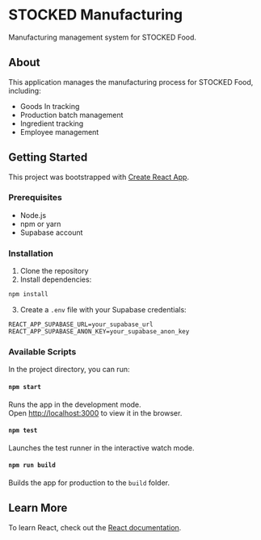 # STOCKED Manufacturing

Manufacturing management system for STOCKED Food.

## About

This application manages the manufacturing process for STOCKED Food, including:
- Goods In tracking
- Production batch management
- Ingredient tracking
- Employee management

## Getting Started

This project was bootstrapped with [Create React App](https://github.com/facebook/create-react-app).

### Prerequisites

- Node.js
- npm or yarn
- Supabase account

### Installation

1. Clone the repository
2. Install dependencies:
```bash
npm install
```
3. Create a `.env` file with your Supabase credentials:
```
REACT_APP_SUPABASE_URL=your_supabase_url
REACT_APP_SUPABASE_ANON_KEY=your_supabase_anon_key
```

### Available Scripts

In the project directory, you can run:

#### `npm start`

Runs the app in the development mode.\
Open [http://localhost:3000](http://localhost:3000) to view it in the browser.

#### `npm test`

Launches the test runner in the interactive watch mode.

#### `npm run build`

Builds the app for production to the `build` folder.

## Learn More

To learn React, check out the [React documentation](https://reactjs.org/).
